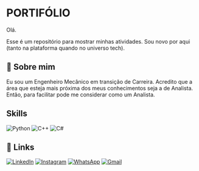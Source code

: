 # PORTIFÓLIO

Olá.


Esse é um repositório para mostrar minhas atividades. Sou novo por aqui (tanto na plataforma quando no universo tech).



## 🚀 Sobre mim
Eu sou um Engenheiro Mecânico em transição de Carreira. Acredito que a área que esteja mais próxima dos meus conhecimentos seja a de Analista. Então, para facilitar pode me considerar como um Analista.

## Skills

![Python](https://img.shields.io/badge/python-3670A0?style=for-the-badge&logo=python&logoColor=ffdd54)
![C++](https://img.shields.io/badge/C%2B%2B-00599C?style=for-the-badge&logo=c%2B%2B&logoColor=white)
![C#](https://img.shields.io/badge/C%23-239120?style=for-the-badge&logo=c-sharp&logoColor=white)

## 🔗 Links

[![LinkedIn](https://img.shields.io/badge/LinkedIn-0077B5?style=for-the-badge&logo=linkedin&logoColor=white)](https://www.linkedin.com/in/davihelisson/) 
 [![Instagram](https://img.shields.io/badge/-Instagram-%23E4405F?style=for-the-badge&logo=instagram&logoColor=white)](https://www.instagram.com/davihelisson/)
 [![WhatsApp](https://img.shields.io/badge/WhatsApp-25D366?style=for-the-badge&logo=whatsapp&logoColor=white)](https://wa.me/5511986528316)
 [![Gmail](https://img.shields.io/badge/Gmail-333333?style=for-the-badge&logo=gmail&logoColor=red)](mailto:davihelisson@gmail.com)
